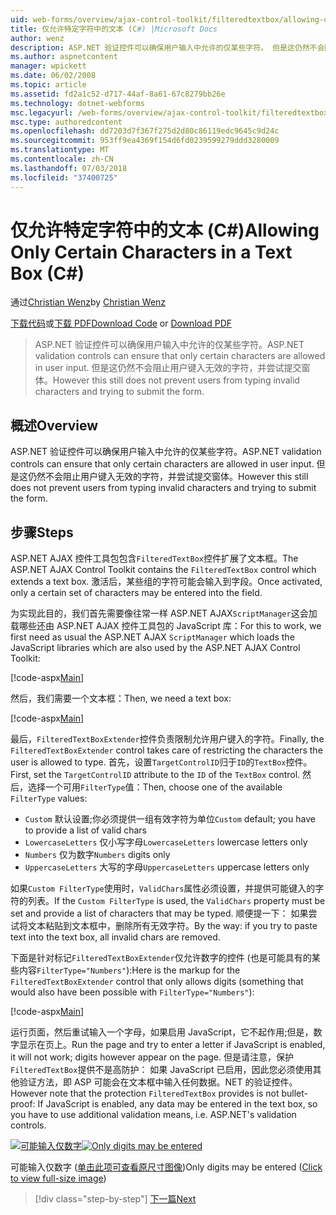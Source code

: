 ```yaml
---
uid: web-forms/overview/ajax-control-toolkit/filteredtextbox/allowing-only-certain-characters-in-a-text-box-cs
title: 仅允许特定字符中的文本 (C#) |Microsoft Docs
author: wenz
description: ASP.NET 验证控件可以确保用户输入中允许的仅某些字符。 但是这仍然不会阻止用户根据键入的无效...
ms.author: aspnetcontent
manager: wpickett
ms.date: 06/02/2008
ms.topic: article
ms.assetid: fd2a1c52-d717-44af-8a61-67c8279bb26e
ms.technology: dotnet-webforms
msc.legacyurl: /web-forms/overview/ajax-control-toolkit/filteredtextbox/allowing-only-certain-characters-in-a-text-box-cs
msc.type: authoredcontent
ms.openlocfilehash: dd7203d7f367f275d2d80c86119edc9645c9d24c
ms.sourcegitcommit: 953ff9ea4369f154d6fd0239599279ddd3280009
ms.translationtype: MT
ms.contentlocale: zh-CN
ms.lasthandoff: 07/03/2018
ms.locfileid: "37400725"
---
```

<a name="allowing-only-certain-characters-in-a-text-box-c"></a><span data-ttu-id="abb45-104">仅允许特定字符中的文本 (C#)</span><span class="sxs-lookup"><span data-stu-id="abb45-104">Allowing Only Certain Characters in a Text Box (C#)</span></span>
====================
<span data-ttu-id="abb45-105">通过[Christian Wenz](https://github.com/wenz)</span><span class="sxs-lookup"><span data-stu-id="abb45-105">by [Christian Wenz](https://github.com/wenz)</span></span>

<span data-ttu-id="abb45-106">[下载代码](http://download.microsoft.com/download/4/c/2/4c2def7a-0d23-4055-91f9-1f18504167d7/FilteredTextBox0.cs.zip)或[下载 PDF](http://download.microsoft.com/download/b/6/a/b6ae89ee-df69-4c87-9bfb-ad1eb2b23373/filteredtextbox0CS.pdf)</span><span class="sxs-lookup"><span data-stu-id="abb45-106">[Download Code](http://download.microsoft.com/download/4/c/2/4c2def7a-0d23-4055-91f9-1f18504167d7/FilteredTextBox0.cs.zip) or [Download PDF](http://download.microsoft.com/download/b/6/a/b6ae89ee-df69-4c87-9bfb-ad1eb2b23373/filteredtextbox0CS.pdf)</span></span>

> <span data-ttu-id="abb45-107">ASP.NET 验证控件可以确保用户输入中允许的仅某些字符。</span><span class="sxs-lookup"><span data-stu-id="abb45-107">ASP.NET validation controls can ensure that only certain characters are allowed in user input.</span></span> <span data-ttu-id="abb45-108">但是这仍然不会阻止用户键入无效的字符，并尝试提交窗体。</span><span class="sxs-lookup"><span data-stu-id="abb45-108">However this still does not prevent users from typing invalid characters and trying to submit the form.</span></span>


## <a name="overview"></a><span data-ttu-id="abb45-109">概述</span><span class="sxs-lookup"><span data-stu-id="abb45-109">Overview</span></span>

<span data-ttu-id="abb45-110">ASP.NET 验证控件可以确保用户输入中允许的仅某些字符。</span><span class="sxs-lookup"><span data-stu-id="abb45-110">ASP.NET validation controls can ensure that only certain characters are allowed in user input.</span></span> <span data-ttu-id="abb45-111">但是这仍然不会阻止用户键入无效的字符，并尝试提交窗体。</span><span class="sxs-lookup"><span data-stu-id="abb45-111">However this still does not prevent users from typing invalid characters and trying to submit the form.</span></span>

## <a name="steps"></a><span data-ttu-id="abb45-112">步骤</span><span class="sxs-lookup"><span data-stu-id="abb45-112">Steps</span></span>

<span data-ttu-id="abb45-113">ASP.NET AJAX 控件工具包包含`FilteredTextBox`控件扩展了文本框。</span><span class="sxs-lookup"><span data-stu-id="abb45-113">The ASP.NET AJAX Control Toolkit contains the `FilteredTextBox` control which extends a text box.</span></span> <span data-ttu-id="abb45-114">激活后，某些组的字符可能会输入到字段。</span><span class="sxs-lookup"><span data-stu-id="abb45-114">Once activated, only a certain set of characters may be entered into the field.</span></span>

<span data-ttu-id="abb45-115">为实现此目的，我们首先需要像往常一样 ASP.NET AJAX`ScriptManager`这会加载哪些还由 ASP.NET AJAX 控件工具包的 JavaScript 库：</span><span class="sxs-lookup"><span data-stu-id="abb45-115">For this to work, we first need as usual the ASP.NET AJAX `ScriptManager` which loads the JavaScript libraries which are also used by the ASP.NET AJAX Control Toolkit:</span></span>

[!code-aspx[Main](allowing-only-certain-characters-in-a-text-box-cs/samples/sample1.aspx)]

<span data-ttu-id="abb45-116">然后，我们需要一个文本框：</span><span class="sxs-lookup"><span data-stu-id="abb45-116">Then, we need a text box:</span></span>

[!code-aspx[Main](allowing-only-certain-characters-in-a-text-box-cs/samples/sample2.aspx)]

<span data-ttu-id="abb45-117">最后，`FilteredTextBoxExtender`控件负责限制允许用户键入的字符。</span><span class="sxs-lookup"><span data-stu-id="abb45-117">Finally, the `FilteredTextBoxExtender` control takes care of restricting the characters the user is allowed to type.</span></span> <span data-ttu-id="abb45-118">首先，设置`TargetControlID`归于`ID`的`TextBox`控件。</span><span class="sxs-lookup"><span data-stu-id="abb45-118">First, set the `TargetControlID` attribute to the `ID` of the `TextBox` control.</span></span> <span data-ttu-id="abb45-119">然后，选择一个可用`FilterType`值：</span><span class="sxs-lookup"><span data-stu-id="abb45-119">Then, choose one of the available `FilterType` values:</span></span>

- <span data-ttu-id="abb45-120">`Custom` 默认设置;你必须提供一组有效字符为单位</span><span class="sxs-lookup"><span data-stu-id="abb45-120">`Custom` default; you have to provide a list of valid chars</span></span>
- <span data-ttu-id="abb45-121">`LowercaseLetters` 仅小写字母</span><span class="sxs-lookup"><span data-stu-id="abb45-121">`LowercaseLetters` lowercase letters only</span></span>
- <span data-ttu-id="abb45-122">`Numbers` 仅为数字</span><span class="sxs-lookup"><span data-stu-id="abb45-122">`Numbers` digits only</span></span>
- <span data-ttu-id="abb45-123">`UppercaseLetters` 大写的字母</span><span class="sxs-lookup"><span data-stu-id="abb45-123">`UppercaseLetters` uppercase letters only</span></span>

<span data-ttu-id="abb45-124">如果`Custom FilterType`使用时，`ValidChars`属性必须设置，并提供可能键入的字符的列表。</span><span class="sxs-lookup"><span data-stu-id="abb45-124">If the `Custom FilterType` is used, the `ValidChars` property must be set and provide a list of characters that may be typed.</span></span> <span data-ttu-id="abb45-125">顺便提一下： 如果尝试将文本粘贴到文本框中，删除所有无效字符。</span><span class="sxs-lookup"><span data-stu-id="abb45-125">By the way: if you try to paste text into the text box, all invalid chars are removed.</span></span>

<span data-ttu-id="abb45-126">下面是针对标记`FilteredTextBoxExtender`仅允许数字的控件 (也是可能具有的某些内容`FilterType="Numbers"`):</span><span class="sxs-lookup"><span data-stu-id="abb45-126">Here is the markup for the `FilteredTextBoxExtender` control that only allows digits (something that would also have been possible with `FilterType="Numbers"`):</span></span>

[!code-aspx[Main](allowing-only-certain-characters-in-a-text-box-cs/samples/sample3.aspx)]

<span data-ttu-id="abb45-127">运行页面，然后重试输入一个字母，如果启用 JavaScript，它不起作用;但是，数字显示在页上。</span><span class="sxs-lookup"><span data-stu-id="abb45-127">Run the page and try to enter a letter if JavaScript is enabled, it will not work; digits however appear on the page.</span></span> <span data-ttu-id="abb45-128">但是请注意，保护`FilteredTextBox`提供不是高防护： 如果 JavaScript 已启用，因此您必须使用其他验证方法，即 ASP 可能会在文本框中输入任何数据。NET 的验证控件。</span><span class="sxs-lookup"><span data-stu-id="abb45-128">However note that the protection `FilteredTextBox` provides is not bullet-proof: If JavaScript is enabled, any data may be entered in the text box, so you have to use additional validation means, i.e. ASP.NET's validation controls.</span></span>


<span data-ttu-id="abb45-129">[![可能输入仅数字](allowing-only-certain-characters-in-a-text-box-cs/_static/image2.png)](allowing-only-certain-characters-in-a-text-box-cs/_static/image1.png)</span><span class="sxs-lookup"><span data-stu-id="abb45-129">[![Only digits may be entered](allowing-only-certain-characters-in-a-text-box-cs/_static/image2.png)](allowing-only-certain-characters-in-a-text-box-cs/_static/image1.png)</span></span>

<span data-ttu-id="abb45-130">可能输入仅数字 ([单击此项可查看原尺寸图像](allowing-only-certain-characters-in-a-text-box-cs/_static/image3.png))</span><span class="sxs-lookup"><span data-stu-id="abb45-130">Only digits may be entered ([Click to view full-size image](allowing-only-certain-characters-in-a-text-box-cs/_static/image3.png))</span></span>

> [!div class="step-by-step"]
> [<span data-ttu-id="abb45-131">下一篇</span><span class="sxs-lookup"><span data-stu-id="abb45-131">Next</span></span>](allowing-only-certain-characters-in-a-text-box-vb.md)
